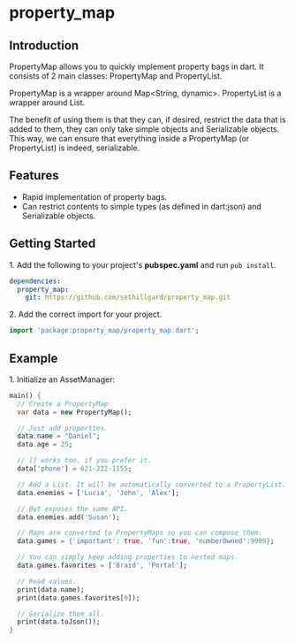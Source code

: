 property_map
============

## Introduction ##

PropertyMap allows you to quickly implement property bags in dart. It consists
of 2 main classes: PropertyMap and PropertyList.

PropertyMap is a wrapper around Map<String, dynamic>.
PropertyList is a wrapper around List<dynamic>.

The benefit of using them is that they can, if desired, restrict the data that
is added to them, they can only take simple objects and Serializable objects.
This way, we can ensure that everything inside a PropertyMap (or PropertyList)
is indeed, serializable.

## Features ##

* Rapid implementation of property bags.
* Can restrict contents to simple types (as defined in dart:json) and
    Serializable objects.

## Getting Started ##

1\. Add the following to your project's **pubspec.yaml** and run
```pub install```.

```yaml
dependencies:
  property_map:
    git: https://github.com/sethillgard/property_map.git
```

2\. Add the correct import for your project.

```dart
import 'package:property_map/property_map.dart';
```

## Example ##

1\. Initialize an AssetManager:

```dart
main() {
  // Create a PropertyMap
  var data = new PropertyMap();

  // Just add properties.
  data.name = "Daniel";
  data.age = 25;

  // [] works too, if you prefer it.
  data['phone'] = 621-222-1155;

  // Add a List. It will be automatically converted to a PropertyList.
  data.enemies = ['Lucia', 'John', 'Alex'];

  // But exposes the same API.
  data.enemies.add('Susan');

  // Maps are converted to PropertyMaps so you can compose them.
  data.games = {'important': true, 'fun':true, 'numberOwned':9999};

  // You can simply keep adding properties to nested maps.
  data.games.favorites = ['Braid', 'Portal'];

  // Read values.
  print(data.name);
  print(data.games.favorites[0]);

  // Serialize them all.
  print(data.toJson());
}
```